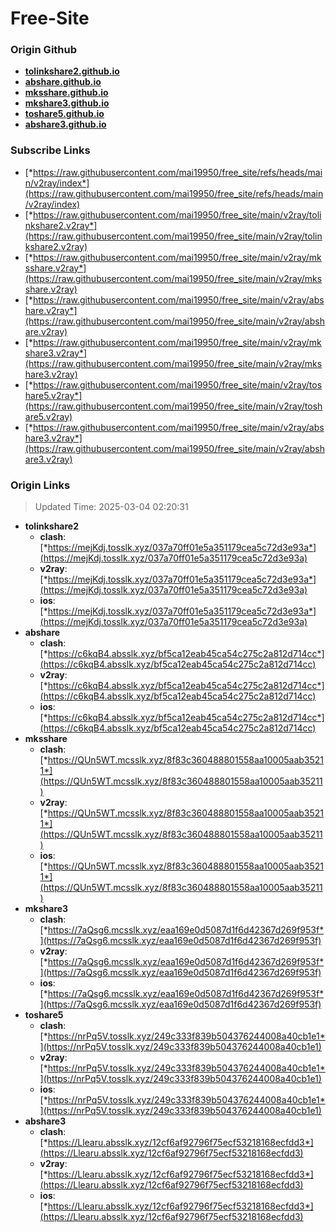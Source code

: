 # Free-Site

### Origin Github

- [**tolinkshare2.github.io**](https://github.com/tolinkshare2/tolinkshare2.github.io)
- [**abshare.github.io**](https://github.com/abshare/abshare.github.io)
- [**mksshare.github.io**](https://github.com/mksshare/mksshare.github.io)
- [**mkshare3.github.io**](https://github.com/mkshare3/mkshare3.github.io)
- [**toshare5.github.io**](https://github.com/toshare5/toshare5.github.io)
- [**abshare3.github.io**](https://github.com/abshare3/abshare3.github.io)

### Subscribe Links

- [*https://raw.githubusercontent.com/mai19950/free_site/refs/heads/main/v2ray/index*](https://raw.githubusercontent.com/mai19950/free_site/refs/heads/main/v2ray/index)
- [*https://raw.githubusercontent.com/mai19950/free_site/main/v2ray/tolinkshare2.v2ray*](https://raw.githubusercontent.com/mai19950/free_site/main/v2ray/tolinkshare2.v2ray)
- [*https://raw.githubusercontent.com/mai19950/free_site/main/v2ray/mksshare.v2ray*](https://raw.githubusercontent.com/mai19950/free_site/main/v2ray/mksshare.v2ray)
- [*https://raw.githubusercontent.com/mai19950/free_site/main/v2ray/abshare.v2ray*](https://raw.githubusercontent.com/mai19950/free_site/main/v2ray/abshare.v2ray)
- [*https://raw.githubusercontent.com/mai19950/free_site/main/v2ray/mkshare3.v2ray*](https://raw.githubusercontent.com/mai19950/free_site/main/v2ray/mkshare3.v2ray)
- [*https://raw.githubusercontent.com/mai19950/free_site/main/v2ray/toshare5.v2ray*](https://raw.githubusercontent.com/mai19950/free_site/main/v2ray/toshare5.v2ray)
- [*https://raw.githubusercontent.com/mai19950/free_site/main/v2ray/abshare3.v2ray*](https://raw.githubusercontent.com/mai19950/free_site/main/v2ray/abshare3.v2ray)

### Origin Links

> Updated Time: 2025-03-04 02:20:31

- **tolinkshare2**
  - **clash**: [*https://mejKdj.tosslk.xyz/037a70ff01e5a351179cea5c72d3e93a*](https://mejKdj.tosslk.xyz/037a70ff01e5a351179cea5c72d3e93a)
  - **v2ray**: [*https://mejKdj.tosslk.xyz/037a70ff01e5a351179cea5c72d3e93a*](https://mejKdj.tosslk.xyz/037a70ff01e5a351179cea5c72d3e93a)
  - **ios**: [*https://mejKdj.tosslk.xyz/037a70ff01e5a351179cea5c72d3e93a*](https://mejKdj.tosslk.xyz/037a70ff01e5a351179cea5c72d3e93a)
- **abshare**
  - **clash**: [*https://c6kqB4.absslk.xyz/bf5ca12eab45ca54c275c2a812d714cc*](https://c6kqB4.absslk.xyz/bf5ca12eab45ca54c275c2a812d714cc)
  - **v2ray**: [*https://c6kqB4.absslk.xyz/bf5ca12eab45ca54c275c2a812d714cc*](https://c6kqB4.absslk.xyz/bf5ca12eab45ca54c275c2a812d714cc)
  - **ios**: [*https://c6kqB4.absslk.xyz/bf5ca12eab45ca54c275c2a812d714cc*](https://c6kqB4.absslk.xyz/bf5ca12eab45ca54c275c2a812d714cc)
- **mksshare**
  - **clash**: [*https://QUn5WT.mcsslk.xyz/8f83c360488801558aa10005aab35211*](https://QUn5WT.mcsslk.xyz/8f83c360488801558aa10005aab35211)
  - **v2ray**: [*https://QUn5WT.mcsslk.xyz/8f83c360488801558aa10005aab35211*](https://QUn5WT.mcsslk.xyz/8f83c360488801558aa10005aab35211)
  - **ios**: [*https://QUn5WT.mcsslk.xyz/8f83c360488801558aa10005aab35211*](https://QUn5WT.mcsslk.xyz/8f83c360488801558aa10005aab35211)
- **mkshare3**
  - **clash**: [*https://7aQsg6.mcsslk.xyz/eaa169e0d5087d1f6d42367d269f953f*](https://7aQsg6.mcsslk.xyz/eaa169e0d5087d1f6d42367d269f953f)
  - **v2ray**: [*https://7aQsg6.mcsslk.xyz/eaa169e0d5087d1f6d42367d269f953f*](https://7aQsg6.mcsslk.xyz/eaa169e0d5087d1f6d42367d269f953f)
  - **ios**: [*https://7aQsg6.mcsslk.xyz/eaa169e0d5087d1f6d42367d269f953f*](https://7aQsg6.mcsslk.xyz/eaa169e0d5087d1f6d42367d269f953f)
- **toshare5**
  - **clash**: [*https://nrPq5V.tosslk.xyz/249c333f839b504376244008a40cb1e1*](https://nrPq5V.tosslk.xyz/249c333f839b504376244008a40cb1e1)
  - **v2ray**: [*https://nrPq5V.tosslk.xyz/249c333f839b504376244008a40cb1e1*](https://nrPq5V.tosslk.xyz/249c333f839b504376244008a40cb1e1)
  - **ios**: [*https://nrPq5V.tosslk.xyz/249c333f839b504376244008a40cb1e1*](https://nrPq5V.tosslk.xyz/249c333f839b504376244008a40cb1e1)
- **abshare3**
  - **clash**: [*https://Llearu.absslk.xyz/12cf6af92796f75ecf53218168ecfdd3*](https://Llearu.absslk.xyz/12cf6af92796f75ecf53218168ecfdd3)
  - **v2ray**: [*https://Llearu.absslk.xyz/12cf6af92796f75ecf53218168ecfdd3*](https://Llearu.absslk.xyz/12cf6af92796f75ecf53218168ecfdd3)
  - **ios**: [*https://Llearu.absslk.xyz/12cf6af92796f75ecf53218168ecfdd3*](https://Llearu.absslk.xyz/12cf6af92796f75ecf53218168ecfdd3)
